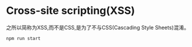 # Cross-site scripting(XSS)

之所以简称为XSS,而不是CSS,是为了不与CSS(Cascading Style Sheets)混淆。



```bash
npm run start
```